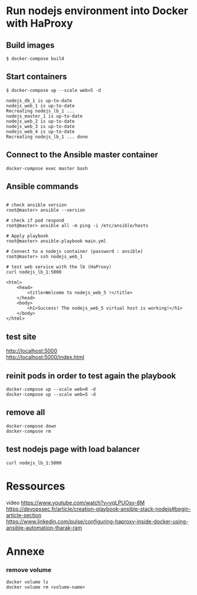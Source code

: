 # Run nodejs environment into Docker with HaProxy

## Build images
```
$ docker-compose build
```
## Start containers
```
$ docker-compose up --scale web=5 -d

nodejs_db_1 is up-to-date
nodejs_web_1 is up-to-date
Recreating nodejs_lb_1 ... 
nodejs_master_1 is up-to-date
nodejs_web_2 is up-to-date
nodejs_web_3 is up-to-date
nodejs_web_4 is up-to-date
Recreating nodejs_lb_1 ... done
```

## Connect to the Ansible master container

```
docker-compose exec master bash
```

## Ansible commands
```

# check ansible version
root@master> ansible --version

# check if pod respond
root@master> ansible all -m ping -i /etc/ansible/hosts

# Apply playbook
root@master> ansible-playbook main.yml

# Connect to a nodejs container (password : ansible)
root@master> ssh nodejs_web_1

# test web service with the lb (HaProxy)
curl nodejs_lb_1:5000

<html>
    <head>
        <title>Welcome to nodejs_web_5 !</title>
    </head>
    <body>
        <h1>Success! The nodejs_web_5 virtual host is working!</h1>
    </body>
</html>
```

## test site
<http://localhost:5000><br>
<http://localhost:5000/index.html>

## reinit pods in order to test again the playbook
```
docker-compose up --scale web=0 -d
docker-compose up --scale web=5 -d
```


## remove all
```
docker-compose down
docker-compose rm
```

## test nodejs page with load balancer
```
curl nodejs_lb_1:5000
```

# Ressources
video
<https://www.youtube.com/watch?v=yqLPUOsy-8M><br>
<https://devopssec.fr/article/creation-playbook-ansible-stack-nodejs#begin-article-section><br>
<https://www.linkedin.com/pulse/configuring-haproxy-inside-docker-using-ansible-automation-tharak-ram>


# Annexe
### remove volume
```
docker volume ls
docker volume rm <volume-name>
```
